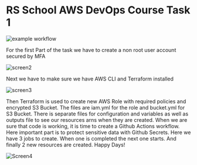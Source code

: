 # RS School AWS DevOps Course Task 1

![example workflow](https://github.com/anatolyostrovsky/rsschool-devops-course-tasks/actions/workflows/newworkflow.yml/badge.svg)

For the first Part of the task we have to create a non root user account secured by MFA

![screen2](https://github.com/user-attachments/assets/a9b2e2ca-a2d2-4e25-8375-02e6afd82174)

Next we have to make sure we have AWS CLI and Terraform installed

![screen3](https://github.com/user-attachments/assets/6dac63e0-e5e5-4a6d-a794-902465c233cf)

Then Terraform is used to create new AWS Role with required policies and encrypted S3 Bucket. The files are iam.yml for the role and bucket.yml for S3 Bucket.
There is separate files for configuration and variables as well as outputs file to see our resources arns when they are created.
When we are sure that code is working, it is time to create a Github Actions workflow. Here important part is to protect sensitive data with Github Secrets.
Here we have 3 jobs to create. When one is completed the next one starts. And finally 2 new resources are created. Happy Days!

![Screen4](https://github.com/user-attachments/assets/34cd4b56-75ea-4e91-a3b6-b8b3d23ab189)

